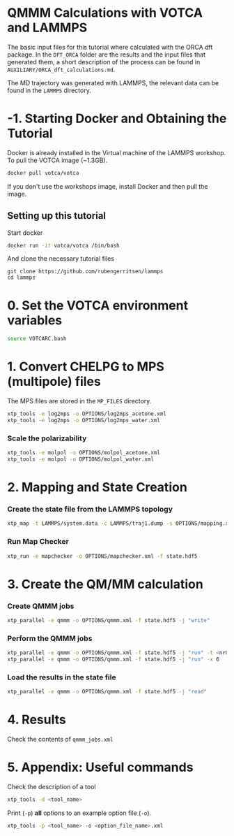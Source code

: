 # QMMM Calculations with VOTCA and LAMMPS
The basic input files for this tutorial where calculated with the ORCA dft package. In the `DFT_ORCA` folder are the results and the input files that generated them, a short description of the process can be found in `AUXILIARY/ORCA_dft_calculations.md`.

The MD trajectory was generated with LAMMPS, the relevant data can be found in the `LAMMPS` directory.

# -1. Starting Docker and Obtaining the Tutorial
Docker is already installed in the Virtual machine of the LAMMPS workshop. To pull the VOTCA image (~1.3GB). 
```bash
docker pull votca/votca
```
If you don't use the workshops image, install Docker and then pull the image.

## Setting up this tutorial
Start docker
```bash
docker run -it votca/votca /bin/bash
```
And clone the necessary tutorial files
```
git clone https://github.com/rubengerritsen/lammps
cd lammps
```

# 0. Set the VOTCA environment variables
```bash
source VOTCARC.bash
```
# 1. Convert CHELPG to MPS (multipole) files
The MPS files are stored in the `MP_FILES` directory.
```bash
xtp_tools -e log2mps -o OPTIONS/log2mps_acetone.xml
xtp_tools -e log2mps -o OPTIONS/log2mps_water.xml
```

### Scale the polarizability

```bash
xtp_tools -e molpol -o OPTIONS/molpol_acetone.xml
xtp_tools -e molpol -o OPTIONS/molpol_water.xml
```

# 2. Mapping and State Creation

### Create the state file from the LAMMPS topology
```bash
xtp_map -t LAMMPS/system.data -c LAMMPS/traj1.dump -s OPTIONS/mapping.xml -f state.hdf5
```

### Run Map Checker
```bash
xtp_run -e mapchecker -o OPTIONS/mapchecker.xml -f state.hdf5
```

# 3. Create the QM/MM calculation
### Create QMMM jobs
```bash
xtp_parallel -e qmmm -o OPTIONS/qmmm.xml -f state.hdf5 -j "write"
```
### Perform the QMMM jobs
```bash
xtp_parallel -e qmmm -o OPTIONS/qmmm.xml -f state.hdf5 -j "run" -t <nrOfProcesses> -x <threadsPerProcess>
xtp_parallel -e qmmm -o OPTIONS/qmmm.xml -f state.hdf5 -j "run" -x 6
```

### Load the results in the state file
```bash
xtp_parallel -e qmmm -o OPTIONS/qmmm.xml -f state.hdf5 -j "read"
```

# 4. Results

Check the contents of `qmmm_jobs.xml`

# 5. Appendix: Useful commands
Check the description of a tool

```bash
xtp_tools -d <tool_name>
```

Print (`-p`) **all** options to an example option file (`-o`).

```bash
xtp_tools -p <tool_name> -o <option_file_name>.xml
```
